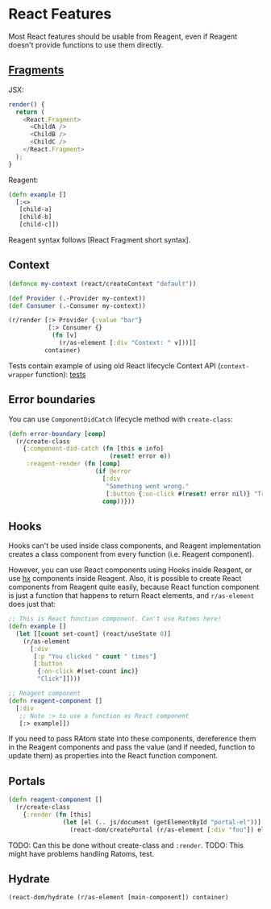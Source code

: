 # React Features

Most React features should be usable from Reagent, even if Reagent doesn't
provide functions to use them directly.

## [Fragments](https://reactjs.org/docs/fragments.html)

JSX:
```js
render() {
  return (
    <React.Fragment>
      <ChildA />
      <ChildB />
      <ChildC />
    </React.Fragment>
  );
}
```

Reagent:
```cljs
(defn example []
  [:<>
   [child-a]
   [child-b]
   [child-c]])
```

Reagent syntax follows [React Fragment short syntax].

## Context

```cljs
(defonce my-context (react/createContext "default"))

(def Provider (.-Provider my-context))
(def Consumer (.-Consumer my-context))

(r/render [:> Provider {:value "bar"}
           [:> Consumer {}
            (fn [v]
              (r/as-element [:div "Context: " v]))]]
          container)
```

Tests contain example of using old React lifecycle Context API (`context-wrapper` function):
[tests](https://github.com/reagent-project/reagent/blob/master/test/reagenttest/testreagent.cljs#L1141-L1165)

## Error boundaries

You can use `ComponentDidCatch` lifecycle method with `create-class`:

```cljs
(defn error-boundary [comp]
  (r/create-class
    {:component-did-catch (fn [this e info]
                            (reset! error e))
     :reagent-render (fn [comp]
                        (if @error
                          [:div
                           "Something went wrong."
                           [:button {:on-click #(reset! error nil)} "Try again"]]
                          comp))}))
```

## Hooks

Hooks can't be used inside class components, and Reagent implementation creates
a class component from every function (i.e. Reagent component).

However, you can use React components using Hooks inside Reagent, or use
[hx](https://github.com/Lokeh/hx) components inside Reagent. Also, it is
possible to create React components from Reagent quite easily, because React
function component is just a function that happens to return React elements,
and `r/as-element` does just that:

```cljs
;; This is React function component. Can't use Ratoms here!
(defn example []
  (let [[count set-count] (react/useState 0)]
    (r/as-element
      [:div
       [:p "You clicked " count " times"]
       [:button
        {:on-click #(set-count inc)}
        "Click"]])))

;; Reagent component
(defn reagent-component []
  [:div
   ;; Note :> to use a function as React component
   [:> example]])
```

If you need to pass RAtom state into these components, dereference them in
the Reagent components and pass the value (and if needed, function to update them)
as properties into the React function component.

## Portals

```cljs
(defn reagent-component []
  (r/create-class
    {:render (fn [this]
               (let [el (.. js/document (getElementById "portal-el"))]
                 (react-dom/createPortal (r/as-element [:div "foo"]) el)))}))

```

TODO: Can this be done without create-class and `:render`.
TODO: This might have problems handling Ratoms, test.

## Hydrate

```cljs
(react-dom/hydrate (r/as-element [main-component]) container)
```

